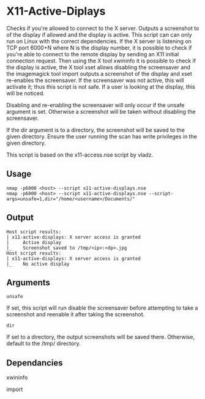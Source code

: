 # X11-Active-Diplays

Checks if you're allowed to connect to the X server. Outputs a screenshot to of the display if allowed and the display is active. This script can can only run on Linux with the correct dependencies. If the X server is listening on TCP port 6000+N where N is the display number, it is possible to check if you're able to connect to the remote display by sending an X11 initial connection request. Then using the X tool xwininfo it is possible to check if the display is active, the X tool xset allows disabling the screensaver and the imagemagick tool import outputs a screenshot of the display and xset re-enables the screensaver. If the screensaver was not active, this will activate it; thus this script is not safe. If a user is looking at the display, this will be noticed.

Disabling and re-enabling the screensaver will only occur if the unsafe argument is set. Otherwise a screenshot will be taken without disabling the screensaver.

If the dir argument is to a directory, the screenshot will be saved to the given directory. Ensure the user running the scan has write privileges in the given directory.

This script is based on the x11-access.nse script by vladz.

## Usage
```
nmap -p6000 <host> --script x11-active-displays.nse
nmap -p6000 <host> --script x11-active-displays.nse --script-args=unsafe=1,dir="/home/<username>/Documents/"
```

## Output
```
Host script results:
| x11-active-displays: X server access is granted
|     Active display
|_    Screenshot saved to /tmp/<ip>:<dp>.jpg
Host script results:
| x11-active-displays: X server access is granted
|_    No active display
```

## Arguments
```
unsafe
```
If set, this script will run disable the screensaver before attempting to take a screenshot and reenable it after taking the screenshot.
```	
dir
```
If set to a directory, the output screenshots will be saved there. Otherwise, default to the /tmp/ directory.
	
## Dependancies
xwininfo

import
